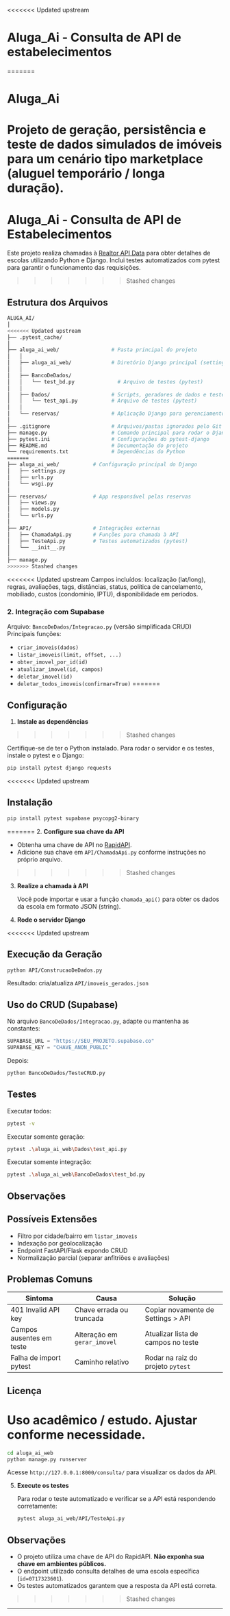 <<<<<<< Updated upstream

# Aluga_Ai - Consulta de API de estabelecimentos

=======
# Aluga_Ai


Projeto de geração, persistência e teste de dados simulados de imóveis para um cenário tipo marketplace (aluguel temporário / longa duração).
=======
# Aluga_Ai - Consulta de API de Estabelecimentos

Este projeto realiza chamadas à [Realtor API Data](https://rapidapi.com/) para obter detalhes de escolas utilizando Python e Django. Inclui testes automatizados com pytest para garantir o funcionamento das requisições.
>>>>>>> Stashed changes

## Estrutura dos Arquivos

```bash
ALUGA_AI/
│
<<<<<<< Updated upstream
├── .pytest_cache/
│
├── aluga_ai_web/                 # Pasta principal do projeto
│   │
│   ├── aluga_ai_web/             # Diretório Django principal (settings, urls, wsgi, etc.)
│   │
│   ├── BancoDeDados/ 
│   │   └── test_bd.py              # Arquivo de testes (pytest)
│   │
│   ├── Dados/                    # Scripts, geradores de dados e testes unitários relacionados
│   │   └── test_api.py           # Arquivo de testes (pytest)
│   │
│   └── reservas/                 # Aplicação Django para gerenciamento de reservas
│
├── .gitignore                    # Arquivos/pastas ignorados pelo Git
├── manage.py                     # Comando principal para rodar o Django
├── pytest.ini                    # Configurações do pytest-django
├── README.md                     # Documentação do projeto
└── requirements.txt              # Dependências do Python
=======
├── aluga_ai_web/           # Configuração principal do Django
│   ├── settings.py
│   ├── urls.py
│   └── wsgi.py
│
├── reservas/               # App responsável pelas reservas
│   ├── views.py
│   ├── models.py
│   └── urls.py
│
├── API/                    # Integrações externas
│   ├── ChamadaApi.py       # Funções para chamada à API
│   ├── TesteApi.py         # Testes automatizados (pytest)
│   └── __init__.py
│
├── manage.py
>>>>>>> Stashed changes
```

<<<<<<< Updated upstream
Campos incluídos: localização (lat/long), regras, avaliações, tags, distâncias, status, política de cancelamento, mobiliado, custos (condomínio, IPTU), disponibilidade em períodos.

### 2. Integração com Supabase
Arquivo: `BancoDeDados/Integracao.py` (versão simplificada CRUD)  
Principais funções:
- `criar_imoveis(dados)`
- `listar_imoveis(limit, offset, ...)`
- `obter_imovel_por_id(id)`
- `atualizar_imovel(id, campos)`
- `deletar_imovel(id)`
- `deletar_todos_imoveis(confirmar=True)`
=======
## Configuração

1. **Instale as dependências**
>>>>>>> Stashed changes

   Certifique-se de ter o Python instalado. Para rodar o servidor e os testes, instale o pytest e o Django:

   ```bash
   pip install pytest django requests
   ```

<<<<<<< Updated upstream
## Instalação

```bash
pip install pytest supabase psycopg2-binary
```
=======
2. **Configure sua chave da API**

   - Obtenha uma chave de API no [RapidAPI](https://rapidapi.com/).
   - Adicione sua chave em `API/ChamadaApi.py` conforme instruções no próprio arquivo.
>>>>>>> Stashed changes

3. **Realize a chamada à API**

   Você pode importar e usar a função `chamada_api()` para obter os dados da escola em formato JSON (string).

4. **Rode o servidor Django**

<<<<<<< Updated upstream
## Execução da Geração

```bash
python API/ConstrucaoDeDados.py
```

Resultado: cria/atualiza `API/imoveis_gerados.json`

## Uso do CRUD (Supabase)

No arquivo `BancoDeDados/Integracao.py`, adapte ou mantenha as constantes:

```python
SUPABASE_URL = "https://SEU_PROJETO.supabase.co"
SUPABASE_KEY = "CHAVE_ANON_PUBLIC"
```

Depois:

```bash
python BancoDeDados/TesteCRUD.py
```

## Testes

Executar todos:

```bash
pytest -v
```

Executar somente geração:

```bash
pytest .\aluga_ai_web\Dados\test_api.py
```

Executar somente integração:

```bash
pytest .\aluga_ai_web\BancoDeDados\test_bd.py
```

## Observações

## Possíveis Extensões

- Filtro por cidade/bairro em `listar_imoveis`
- Indexação por geolocalização
- Endpoint FastAPI/Flask expondo CRUD
- Normalização parcial (separar anfitriões e avaliações)

## Problemas Comuns

| Sintoma | Causa | Solução |
|--------|-------|---------|
| 401 Invalid API key | Chave errada ou truncada | Copiar novamente de Settings > API |
| Campos ausentes em teste | Alteração em `gerar_imovel` | Atualizar lista de campos no teste |
| Falha de import pytest | Caminho relativo | Rodar na raiz do projeto `pytest` |

## Licença

Uso acadêmico / estudo. Ajustar conforme necessidade.
=======
   ```bash
   cd aluga_ai_web
   python manage.py runserver
   ```
   Acesse `http://127.0.0.1:8000/consulta/` para visualizar os dados da API.

5. **Execute os testes**

   Para rodar o teste automatizado e verificar se a API está respondendo corretamente:

   ```bash
   pytest aluga_ai_web/API/TesteApi.py
   ```

## Observações

- O projeto utiliza uma chave de API do RapidAPI. **Não exponha sua chave em ambientes públicos.**
- O endpoint utilizado consulta detalhes de uma escola específica (`id=0717323601`).
- Os testes automatizados garantem que a resposta da API está correta.
>>>>>>> Stashed changes

---
